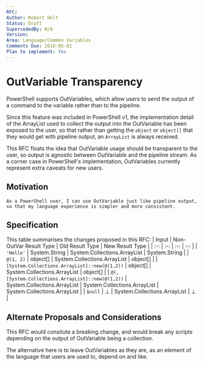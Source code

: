 ```yaml
---
RFC:
Author: Robert Holt
Status: Draft
SupercededBy: N/A
Version:
Area: Language/Common Variables
Comments Due: 2018-05-01
Plan to implement: Yes
---
```


# OutVariable Transparency

PowerShell supports OutVariables, which allow users to send the output of a command to the variable rather than to the pipeline.

Since this feature was included in PowerShell v1, the implementation detail of the ArrayList used to collect the output into the OutVariable has been exposed to the user, so that rather than getting the `object` or `object[]` that they would get with pipeline output, an `ArrayList` is always received.

This RFC floats the idea that OutVariable usage should be transparent to the user, so output is agnostic between OutVariable and the pipeline stream. As a corner case in PowerShell's implementation, OutVariables currently represent extra caveats for new users.

## Motivation

    As a PowerShell user, I can use OutVariable just like pipeline output, so that my language experience is simpler and more consistent.

## Specification

This table summarises the changes proposed in this RFC:
| Input | Non-OutVar Result Type | Old Result Type | New Result Type |
| :-: | :-: | :-: | :-: |
| `'Hello'` | System.String | System.Collections.ArrayList | System.String |
| `@(1, 2)` | object[] | System.Collections.ArrayList | object[] |
| `[System.Collections.ArrayList]::new(@(1,2))` | object[] | System.Collections.ArrayList | object[] |
| `@(,[System.Collections.ArrayList]::new(@(1,2))` | System.Collections.ArrayList | System.Collections.ArrayList | System.Collections.ArrayList |
| `$null` | ⊥ | System.Collections.ArrayList | ⊥ |

## Alternate Proposals and Considerations

This RFC would consitute a breaking change, and would break any
scripts depending on the output of OutVariable being a collection.

The alternative here is to leave OutVariables as they are, as an element of the language that users are used to, depend on and like.